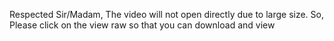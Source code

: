 
Respected Sir/Madam,
The video will not open directly due to large size.
So, Please click on the view raw so that you can download and view
